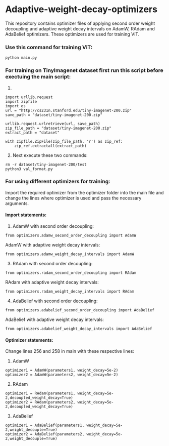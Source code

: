 # Adaptive-weight-decay-optimizers

This repository contains optimizer files of applying second order weight decoupling and adaptive weight decay intervals on AdamW, RAdam and AdaBelief optimizers. These optimizers are used for training ViT.
### Use this command for training ViT:
```
python main.py
```
### For training on TinyImagenet dataset first run this script before exectuing the main script:
1. 
```
import urllib.request
import zipfile
import os
url = "http://cs231n.stanford.edu/tiny-imagenet-200.zip"
save_path = "dataset/tiny-imagenet-200.zip"

urllib.request.urlretrieve(url, save_path)
zip_file_path = "dataset/tiny-imagenet-200.zip"
extract_path = "dataset"

with zipfile.ZipFile(zip_file_path, 'r') as zip_ref:
    zip_ref.extractall(extract_path)
```
2. Next execute these two commands:
```
rm -r dataset/tiny-imagenet-200/test
python3 val_format.py
```
### For using different optimizers for training:
Import the required optimizer from the optimizer folder into the main file and change the lines where optimizer is used and pass the necessary arguments.
#### Import statements:
1. AdamW with second order decoupling:
```
from optimizers.adamw_second_order_decoupling import AdamW
```
AdamW with adaptive weight decay intervals:
```
from optimizers.adamw_weight_decay_intervals import AdamW
```
3. RAdam with second order decoupling:
```
from optimizers.radam_second_order_decoupling import RAdam
```
RAdam with adaptive weight decay intervals:
```
from optimizers.radam_weight_decay_intervals import RAdam
```
4. AdaBelief with second order decoupling:
```
from optimizers.adabelief_second_order_decoupling import AdaBelief
```
AdaBelief with adaptive weight decay intervals:
```
from optimizers.adabelief_weight_decay_intervals import AdaBelief
```

#### Optimizer statements:
Change lines 256 and 258 in main with these respective lines:
1. AdamW
```
optimizer1 = AdamW(parameters1, weight_decay=5e-2)
optimizer2 = AdamW(parameters2, weight_decay=5e-2)
```
2. RAdam
```
optimizer1 = RAdam(parameters1, weight_decay=5e-2,decoupled_weight_decay=True)
optimizer2 = RAdam(parameters2, weight_decay=5e-2,decoupled_weight_decay=True)
```

3. AdaBelief
```
optimizer1 = AdaBelief(parameters1, weight_decay=5e-2,weight_decouple=True)
optimizer2 = AdaBelief(parameters2, weight_decay=5e-2,weight_decouple=True)
```


 



